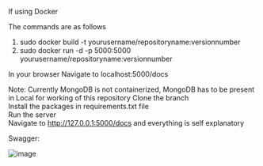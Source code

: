 If using Docker

The commands are as follows

1. sudo docker build -t yourusername/repositoryname:versionnumber
2. sudo docker run -d -p 5000:5000 yourusername/repositoryname:versionnumber

In your browser Navigate to localhost:5000/docs

Note: Currently MongoDB is not containerized, MongoDB has to be present in Local for working of this repository
Clone the branch \
Install the packages in requirements.txt file\
Run the server \
Navigate to http://127.0.0.1:5000/docs and everything is self explanatory 

Swagger: 

![image](https://user-images.githubusercontent.com/113660597/192491375-a4f1b60e-f455-45e0-b71c-d5e4305482d8.png)




